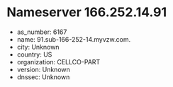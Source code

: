 # Nameserver 166.252.14.91

* as_number: 6167
* name: 91.sub-166-252-14.myvzw.com.
* city: Unknown
* country: US
* organization: CELLCO-PART
* version: Unknown
* dnssec: Unknown
